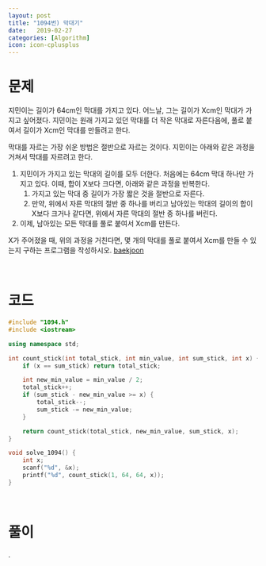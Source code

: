 ```yaml
---
layout: post
title: "1094번) 막대기"
date:   2019-02-27
categories: [Algorithm]
icon: icon-cplusplus
---
```


# 문제
지민이는 길이가 64cm인 막대를 가지고 있다. 어느날, 그는 길이가 Xcm인 막대가 가지고 싶어졌다. 지민이는 원래 가지고 있던 막대를 더 작은 막대로 자른다음에, 풀로 붙여서 길이가 Xcm인 막대를 만들려고 한다.

막대를 자르는 가장 쉬운 방법은 절반으로 자르는 것이다. 지민이는 아래와 같은 과정을 거쳐서 막대를 자르려고 한다.

1. 지민이가 가지고 있는 막대의 길이를 모두 더한다. 처음에는 64cm 막대 하나만 가지고 있다. 이때, 합이 X보다 크다면, 아래와 같은 과정을 반복한다.
   1. 가지고 있는 막대 중 길이가 가장 짧은 것을 절반으로 자른다.
   2. 만약, 위에서 자른 막대의 절반 중 하나를 버리고 남아있는 막대의 길이의 합이 X보다 크거나 같다면, 위에서 자른 막대의 절반 중 하나를 버린다.
2. 이제, 남아있는 모든 막대를 풀로 붙여서 Xcm를 만든다.

X가 주어졌을 때, 위의 과정을 거친다면, 몇 개의 막대를 풀로 붙여서 Xcm를 만들 수 있는지 구하는 프로그램을 작성하시오. [baekjoon](https://www.acmicpc.net/problem/1094)

<br>

# 코드
```c++
#include "1094.h"
#include <iostream>

using namespace std;

int count_stick(int total_stick, int min_value, int sum_stick, int x) {
    if (x == sum_stick) return total_stick;

    int new_min_value = min_value / 2;
    total_stick++;
    if (sum_stick - new_min_value >= x) {
        total_stick--;
        sum_stick -= new_min_value;
    }

    return count_stick(total_stick, new_min_value, sum_stick, x);
}

void solve_1094() {
    int x;
    scanf("%d", &x);
    printf("%d", count_stick(1, 64, 64, x));
}
```

<br>

# 풀이
.

